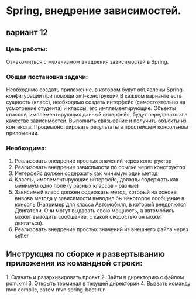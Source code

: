 <h1>Spring, внедрение зависимостей.</h1>
<h2>вариант 12</h2>
<h3>Цель работы:</h3> Ознакомиться с механизмом внедрения зависимостей в Spring.

<h3>Общая постановка задачи:</h3>

Необходимо создать приложение, в котором будут объявлены Spring-конфигурации при помощи xml-конструкций 
В каждом варианте есть сущность (класс), необходимо создать интерфейс (самостоятельно на усмотрение студента) и классы, его имплементирующие. 
Объекты классов, имплементирующих данный интерфейс, будут передаваться в качестве зависимостей. Выполнить связывание и получить объекты из контекста.
Продемонстрировать результаты в простейшем консольном приложении. 

<h3>Необходимо:</h3>

  1.  Реализовать внедрение простых значений через конструктор
  2.  Реализовать внедрение зависимости по ссылке через конструктор
  3.  Интерфейс должен содержать как минимум один метод
  4.  Классы, имплементирующие интерфейс, должны содержать как минимум одно поле (у разных классов - разные)
  5.  Зависимый класс должен содержать метод, который на основе вызова метода у зависимости выводил бы некоторое сообщение в консоль (Например для класса Автомобиля, в который внедряются Двигатели. Они могут выдавать свою мощность, а автомобиль может выводить сообщение, с какой скоростью он может двигаться).
  6.  Реализовать внедрение простых значений из внешнего файла через setter


<h2>Инструкция по сборке и развертыванию приложения из командной строки: </h2>
1. Скачать и разархивировать проект
2. Зайти в директорию с файлом pom.xml
3. Открыть терминал в текущей директории
4. Вызвать команду mvn compile, затем mvn spring-boot:run
